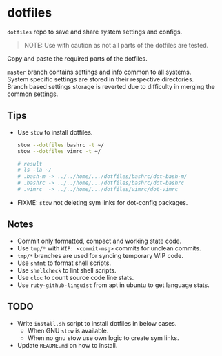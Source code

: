 # dotfiles

`dotfiles` repo to save and share system settings and configs.

> NOTE: Use with caution as not all parts of the dotfiles are tested.

Copy and paste the required parts of the dotfiles.

`master` branch contains settings and info common to all systems.\
System specific settings are stored in their respective directories.\
Branch based settings storage is reverted due to difficulty in merging
the common settings.

## Tips

* Use `stow` to install dotfiles.

  ```bash
  stow --dotfiles bashrc -t ~/
  stow --dotfiles vimrc -t ~/

  # result
  # ls -la ~/
  # .bash-m -> ../../home/.../dotfiles/bashrc/dot-bash-m/
  # .bashrc -> ../../home/.../dotfiles/bashrc/dot-bashrc
  # .vimrc  -> ../../home/.../dotfiles/vimrc/dot-vimrc
  ```

* FIXME: `stow` not deleting sym links for dot-config packages.

## Notes

* Commit only formatted, compact and working state code.
* Use `tmp/*` with `WIP: <commit-msg>` commits for unclean commits.
* `tmp/*` branches are used for syncing temporary WIP code.
* Use `shfmt` to format shell scripts.
* Use `shellcheck` to lint shell scripts.
* Use `cloc` to count source code line stats.
* Use `ruby-github-linguist` from apt in ubuntu to get language stats.

## TODO

* Write `install.sh` script to install dotfiles in below cases.
  * When GNU `stow` is available.
  * When no gnu stow use own logic to create sym links.
* Update `README.md` on how to install.
